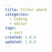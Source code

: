 ```yaml
---
title: Filter xmark
categories:
  - coding
  - editor
tags:
  - sort
created: 1.0.0
updated: 1.0.0
---
```

